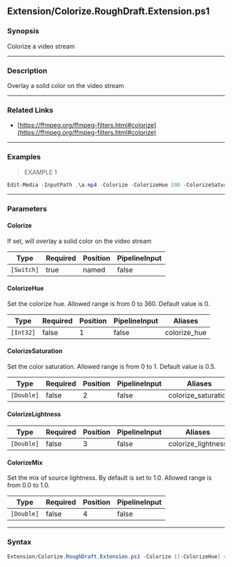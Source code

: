 Extension/Colorize.RoughDraft.Extension.ps1
-------------------------------------------

### Synopsis
Colorize a video stream

---

### Description

Overlay a solid color on the video stream

---

### Related Links
* [https://ffmpeg.org/ffmpeg-filters.html#colorize](https://ffmpeg.org/ffmpeg-filters.html#colorize)

---

### Examples
> EXAMPLE 1

```PowerShell
Edit-Media -InputPath .\a.mp4 -Colorize -ColorizeHue 200 -ColorizeSaturation 100 -ColorizeValue 1 -ColorizeMix .1
```

---

### Parameters
#### **Colorize**
If set, will overlay a solid color on the video stream

|Type      |Required|Position|PipelineInput|
|----------|--------|--------|-------------|
|`[Switch]`|true    |named   |false        |

#### **ColorizeHue**
Set the colorize hue. Allowed range is from 0 to 360. Default value is 0.

|Type     |Required|Position|PipelineInput|Aliases     |
|---------|--------|--------|-------------|------------|
|`[Int32]`|false   |1       |false        |colorize_hue|

#### **ColorizeSaturation**
Set the color saturation. Allowed range is from 0 to 1. Default value is 0.5.

|Type      |Required|Position|PipelineInput|Aliases            |
|----------|--------|--------|-------------|-------------------|
|`[Double]`|false   |2       |false        |colorize_saturation|

#### **ColorizeLightness**

|Type      |Required|Position|PipelineInput|Aliases           |
|----------|--------|--------|-------------|------------------|
|`[Double]`|false   |3       |false        |colorize_lightness|

#### **ColorizeMix**
Set the mix of source lightness. By default is set to 1.0. Allowed range is from 0.0 to 1.0.

|Type      |Required|Position|PipelineInput|
|----------|--------|--------|-------------|
|`[Double]`|false   |4       |false        |

---

### Syntax
```PowerShell
Extension/Colorize.RoughDraft.Extension.ps1 -Colorize [[-ColorizeHue] <Int32>] [[-ColorizeSaturation] <Double>] [[-ColorizeLightness] <Double>] [[-ColorizeMix] <Double>] [<CommonParameters>]
```

